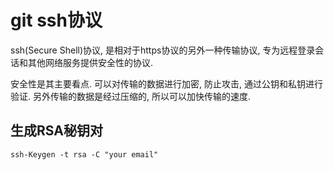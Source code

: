 # git ssh协议

ssh(Secure Shell)协议, 是相对于https协议的另外一种传输协议, 专为远程登录会话和其他网络服务提供安全性的协议.

安全性是其主要看点. 可以对传输的数据进行加密, 防止攻击, 通过公钥和私钥进行验证.  另外传输的数据是经过压缩的, 所以可以加快传输的速度.

## 生成RSA秘钥对
```
ssh-Keygen -t rsa -C "your email"
```
